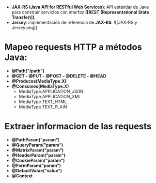 - **JAX-RS (Java API for RESTful Web Services)**: API estándar de Java para construir servicios con interfaz **[[REST (Representational State Transfer)]]**.
- **Jersey**: implementación de referencia de **JAX-RS**.
![[JAX-RS y Jersey.png]]

# Mapeo requests HTTP a métodos Java:
- **@Path("/path")**
- **@GET - @PUT - @POST - @DELETE - @HEAD**
- **@Produces(MediaType.X)**
- **@Consumes(MediaType.X)**
	- MediaType.APPLICATION_JSON
	- MediaType.APPLICATION_XML
	- MediaType.TEXT_HTML
	- MediaType.TEXT_PLAIN

# Extraer informacion de las requests
- **@PathParam("param")**
- **@QueryParam("param")**
- **@MatrixParam("param")**
- **@HeaderParam("param")**
- **@CookieParam("param")**
- **@FormParam("param")**
- **@DefaultValue("value")**
- **@Context**